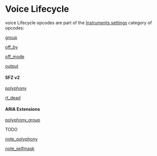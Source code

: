 ---
---
# Voice Lifecycle

voice Lifecycle opcodes are part of the [Instruments settings](/opcodes/categories#instrument_settings)
category of opcodes:

[group](/opcodes/group)

[off_by](/opcodes/off_by)

[off_mode](/opcodes/off_mode)

[output](/opcodes/output)

#### SFZ v2

[polyphony](/opcodes/polyphony)

[rt_dead](/opcodes/rt_dead)

#### ARIA Extensions

[polyphony_group](/opcodes/polyphony_group)

TODO

[note_polyphony](/opcodes/note_polyphony)

[note_selfmask](/opcodes/note_selfmask)
